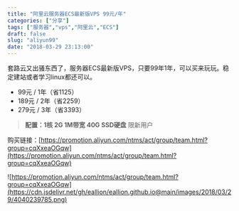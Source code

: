 ```yaml
---
title: "阿里云服务器ECS最新版VPS 99元/年"
categories: ["分享"]
tags: ["服务器","vps","阿里云","ECS"]
draft: false
slug: "aliyun99"
date: "2018-03-29 23:13:00"
---
```


套路云又出骚东西了，服务器ECS最新版VPS，只要99年1年，可以买来玩玩。稳定建站或者学习linux都还可以。

 - 99元 / 1年（省1125）
 - 189元 / 2年（省2259）
 - 279元 / 3年（省3393）

> **配置：1核 2G 1M带宽 40G SSD硬盘** 限新用户

购买链接：[https://promotion.aliyun.com/ntms/act/group/team.html?group=cqXxeaOGqw](https://promotion.aliyun.com/ntms/act/group/team.html?group=cqXxeaOGqw)

![https://promotion.aliyun.com/ntms/act/group/team.html?group=cqXxeaOGqw](https://cdn.jsdelivr.net/gh/eallion/eallion.github.io@main/images/2018/03/29/4040239785.png)


